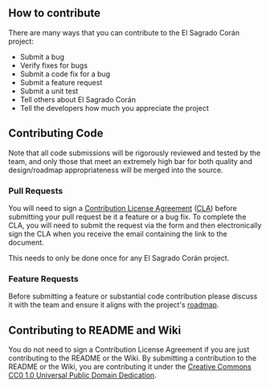 ## How to contribute
There are many ways that you can contribute to the El Sagrado Corán project:
* Submit a bug
* Verify fixes for bugs
* Submit a code fix for a bug
* Submit a feature request
* Submit a unit test
* Tell others about El Sagrado Corán
* Tell the developers how much you appreciate the project

## Contributing Code
Note that all code submissions will be rigorously reviewed and tested by the team, and only those that meet an extremely high bar for both quality and design/roadmap appropriateness will be merged into the source.

### Pull Requests
You will need to sign a [Contribution License Agreement](https://cla.msopentech.com/) ([CLA](https://cla.msopentech.com/)) before submitting your pull request be it a feature or a bug fix. To complete the CLA, you will need to submit the request via the form and then electronically sign the CLA when you receive the email containing the link to the document.

This needs to only be done once for any El Sagrado Corán project.

### Feature Requests
Before submitting a feature or substantial code contribution please discuss it with the team and ensure it aligns with the project's [roadmap](Roadmap).

## Contributing to README and Wiki
You do not need to sign a Contribution License Agreement if you are just contributing to the README or the Wiki. By submitting a contribution to the README or the Wiki, you are contributing it under the [Creative Commons CC0 1.0 Universal Public Domain Dedication](http://creativecommons.org/publicdomain/zero/1.0/).
